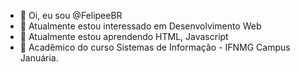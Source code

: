 - 👋 Oi, eu sou @FelipeeBR
- 👀 Atualmente estou interessado em Desenvolvimento Web
- 🌱 Atualmente estou aprendendo HTML, Javascript
- 📖 Acadêmico do curso Sistemas de Informação - IFNMG Campus Januária.

<!---
FelipeeBR/FelipeeBR is a ✨ special ✨ repository because its `README.md` (this file) appears on your GitHub profile.
You can click the Preview link to take a look at your changes.
--->
